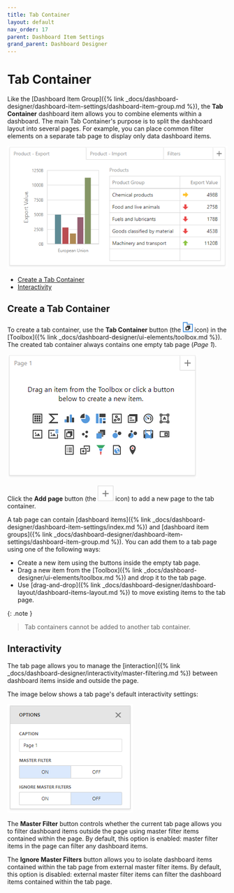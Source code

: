 ```yaml
---
title: Tab Container
layout: default
nav_order: 17
parent: Dashboard Item Settings
grand_parent: Dashboard Designer
---
```

# Tab Container

Like the [Dashboard Item Group]({% link _docs/dashboard-designer/dashboard-item-settings/dashboard-item-group.md %}), the **Tab Container** dashboard item allows you to combine elements within a dashboard. The main Tab Container's purpose is to split the dashboard layout into several pages. For example, you can place common filter elements on a separate tab page to display only data dashboard items. 

![](/assets/images/dashboards/wdd-dashboard-item-tab-container.png)

- [Create a Tab Container](#create-a-tab-container)
- [Interactivity](#interactivity)

## Create a Tab Container
To create a tab container, use the **Tab Container** button (the ![Insert Tab Container](/assets/images/dashboards/wdd-toolbox-insert-tab-container.png) icon) in the [Toolbox]({% link _docs/dashboard-designer/ui-elements/toolbox.md %}). The created tab container always contains one empty tab page (_Page 1_).

![](/assets/images/dashboards/wdd-tab-container-empty-page.png)

Click the **Add page** button (the ![](/assets/images/dashboards/wdd-tab-container-add-page-button.png) icon) to add a new page to the tab container.

A tab page can contain [dashboard items]({% link _docs/dashboard-designer/dashboard-item-settings/index.md %}) and [dashboard item groups]({% link _docs/dashboard-designer/dashboard-item-settings/dashboard-item-group.md %}). You can add them to a tab page using one of the following ways:

* Create a new item using the buttons inside the empty tab page.
* Drag a new item from the [Toolbox]({% link _docs/dashboard-designer/ui-elements/toolbox.md %}) and drop it to the tab page.
* Use [drag-and-drop]({% link _docs/dashboard-designer/dashboard-layout/dashboard-items-layout.md %}) to move existing items to the tab page.

{: .note }
> Tab containers cannot be added to another tab container.

## Interactivity

The tab page allows you to manage the [interaction]({% link _docs/dashboard-designer/interactivity/master-filtering.md %}) between dashboard items inside and outside the page. 

The image below shows a tab page's default interactivity settings:

![](/assets/images/dashboards/wdd-tabContainer-interactivity.png)

The **Master Filter** button controls whether the current tab page allows you to filter dashboard items outside the page using master filter items contained within the page. By default, this option is enabled: master filter items in the page can filter any dashboard items.

The **Ignore Master Filters** button allows you to isolate dashboard items contained within the tab page from external master filter items. By default, this option is disabled: external master filter items can filter the dashboard items contained within the tab page.